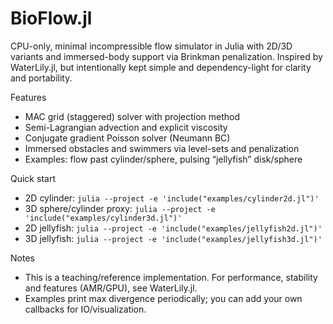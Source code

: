 # BioFlow.jl

CPU-only, minimal incompressible flow simulator in Julia with 2D/3D variants and immersed-body support via Brinkman penalization. Inspired by WaterLily.jl, but intentionally kept simple and dependency-light for clarity and portability.

Features
- MAC grid (staggered) solver with projection method
- Semi-Lagrangian advection and explicit viscosity
- Conjugate gradient Poisson solver (Neumann BC)
- Immersed obstacles and swimmers via level-sets and penalization
- Examples: flow past cylinder/sphere, pulsing “jellyfish” disk/sphere

Quick start
- 2D cylinder: `julia --project -e 'include("examples/cylinder2d.jl")'`
- 3D sphere/cylinder proxy: `julia --project -e 'include("examples/cylinder3d.jl")'`
- 2D jellyfish: `julia --project -e 'include("examples/jellyfish2d.jl")'`
- 3D jellyfish: `julia --project -e 'include("examples/jellyfish3d.jl")'`

Notes
- This is a teaching/reference implementation. For performance, stability and features (AMR/GPU), see WaterLily.jl.
- Examples print max divergence periodically; you can add your own callbacks for IO/visualization.
